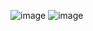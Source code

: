 ![image](https://github.com/Samay001/skywatch/assets/121441938/c8944b4e-47fc-43e0-9309-24ff4fdf8737)
![image](https://github.com/Samay001/skywatch/assets/121441938/ee0f5cda-e05b-4654-9678-bd5ec961ddc7)

